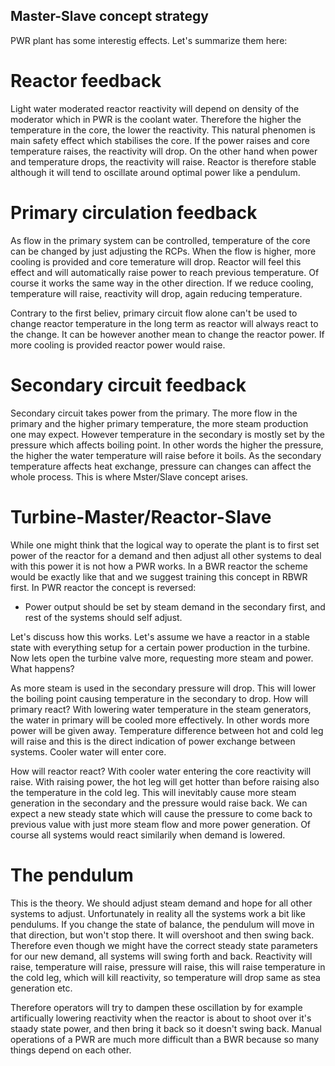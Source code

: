 ## Master-Slave concept strategy

PWR plant has some interestig effects. Let's summarize them here:

# Reactor feedback

Light water moderated reactor reactivity will depend on density of the moderator which in PWR is the coolant water. Therefore the higher the temperature in the core, the lower the reactivity. This natural phenomen is main safety effect which stabilises the core. If the power raises and core temperature raises, the reactivity will drop. On the other hand when power and temperature drops, the reactivity will raise. Reactor is therefore stable although it will tend to oscillate around optimal power like a pendulum.

# Primary circulation feedback

As flow in the primary system can be controlled, temperature of the core can be changed by just adjusting the RCPs. When the flow is higher, more cooling is provided and core temerature will drop. Reactor will feel this effect and will automatically raise power to reach previous temperature. Of course it works the same way in the other direction. If we reduce cooling, temperature will raise, reactivity will drop, again reducing temperature.

Contrary to the first believ, primary circuit flow alone can't be used to change reactor temperature in the long term as reactor will always react to the change. It can be however another mean to change the reactor power. If more cooling is provided reactor power would raise.

# Secondary circuit feedback

Secondary circuit takes power from the primary. The more flow in the primary and the higher primary temperature, the more steam production one may expect. However temperature in the secondary is mostly set by the pressure which affects boiling point. In other words the higher the pressure, the higher the water temperature will raise before it boils. As the secondary temperature affects heat exchange, pressure can changes can affect the whole process. This is where Mster/Slave concept arises.

# Turbine-Master/Reactor-Slave

While one might think that the logical way to operate the plant is to first set power of the reactor for a demand and then adjust all other systems to deal with this power it is not how a PWR works. In a BWR reactor the scheme would be exactly like that and we suggest training this concept in RBWR first. In PWR reactor the concept is reversed:

- Power output should be set by steam demand in the secondary first, and rest of the systems should self adjust.

Let's discuss how this works. Let's assume we have a reactor in a stable state with everything setup for a certain power production in the turbine. Now lets open the turbine valve more, requesting more steam and power. What happens?

As more steam is used in the secondary pressure will drop. This will lower the boiling point causing temperature in the secondary to drop. How will primary react? With lowering water temperature in the steam generators, the water in primary will be cooled more effectively. In other words more power will be given away. Temperature difference between hot and cold leg will raise and this is the direct indication of power exchange between systems. Cooler water will enter core.

How will reactor react? With cooler water entering the core reactivity will raise. With raising power, the hot leg will get hotter than before raising also the temperature in the cold leg. This will inevitably cause more steam generation in the secondary and the pressure would raise back. We can expect a new steady state which will cause the pressure to come back to previous value with just more steam flow and more power generation. Of course all systems would react similarily when demand is lowered.

# The pendulum

This is the theory. We should adjust steam demand and hope for all other systems to adjust. Unfortunately in reality all the systems work a bit like pendulums. If you change the state of balance, the pendulum will move in that direction, but won't stop there. It will overshoot and then swing back. Therefore even though we might have the correct steady state parameters for our new demand, all systems will swing forth and back. Reactivity will raise, temperature will raise, pressure will raise, this will raise temperature in the cold leg, which will kill reactivity, so temperature will drop same as stea generation etc.

Therefore operators will try to dampen these oscillation by for example artificually lowering reactivity when the reactor is about to shoot over it's staady state power, and then bring it back so it doesn't swing back. Manual operations of a PWR are much more difficult than a BWR because so many things depend on each other.
